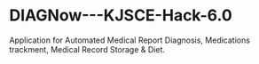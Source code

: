 # DIAGNow---KJSCE-Hack-6.0
Application for Automated Medical Report Diagnosis, Medications trackment,  Medical Record  Storage &amp; Diet.
